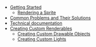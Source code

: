 * [Getting Started][home]
  * [Rendering a Sprite][renderingasprite]
* [Common Problems and Their Solutions][commonproblemsandsolutions]
* [Technical documentation][techdocs]
* [Creating Custom Renderables][customrenderables]
  * [Creating Custom Drawable Objects][customdrawableobjects]
  * [Creating Custom Lights][customlights]

[home]: https://github.com/ABC-Engine/lumenpyx/wiki
[techdocs]: https://github.com/ABC-Engine/lumenpyx/wiki/Technical-Documentation
[commonproblemsandsolutions]: https://github.com/ABC-Engine/lumenpyx/wiki/Common-problems-and-their-solutions
[customdrawableobjects]: https://github.com/ABC-Engine/lumenpyx/wiki/Creating-custom-drawable-objects
[customlights]: https://github.com/ABC-Engine/lumenpyx/wiki/Creating-Custom-Lights
[customrenderables]: https://github.com/ABC-Engine/lumenpyx/wiki/Creating-Custom-Renderables
[renderingasprite]: https://github.com/ABC-Engine/lumenpyx/wiki/Rendering-a-Sprite